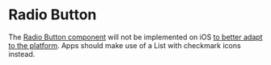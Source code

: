 # Radio Button

The [Radio Button component](https://material.io/go/design-radio-buttons) will not be implemented on iOS [to better adapt to the platform](https://material.io/design/platform-guidance/cross-platform-adaptation.html). Apps should make use of a List with checkmark icons instead.
